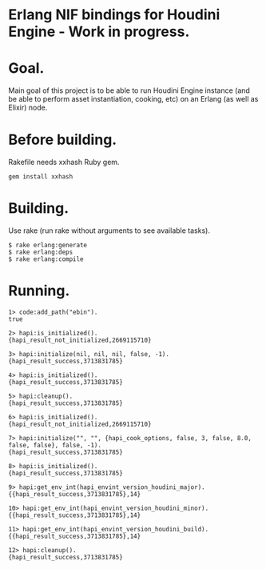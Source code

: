 Erlang NIF bindings for Houdini Engine - Work in progress.
===============  

# Goal.

Main goal of this project is to be able to run Houdini Engine instance (and be able to perform asset instantiation, cooking, etc) on an Erlang (as well as Elixir) node.

# Before building.  

Rakefile needs xxhash Ruby gem.

```
gem install xxhash
```

# Building.
Use rake (run rake without arguments to see available tasks).

```
$ rake erlang:generate
$ rake erlang:deps
$ rake erlang:compile
```

# Running.  

```
1> code:add_path("ebin").
true

2> hapi:is_initialized().
{hapi_result_not_initialized,2669115710}

3> hapi:initialize(nil, nil, nil, false, -1).
{hapi_result_success,3713831785}

4> hapi:is_initialized().
{hapi_result_success,3713831785}

5> hapi:cleanup().
{hapi_result_success,3713831785}

6> hapi:is_initialized().
{hapi_result_not_initialized,2669115710}

7> hapi:initialize("", "", {hapi_cook_options, false, 3, false, 8.0, false, false}, false, -1).
{hapi_result_success,3713831785}

8> hapi:is_initialized().
{hapi_result_success,3713831785}

9> hapi:get_env_int(hapi_envint_version_houdini_major).
{{hapi_result_success,3713831785},14}

10> hapi:get_env_int(hapi_envint_version_houdini_minor).
{{hapi_result_success,3713831785},14}

11> hapi:get_env_int(hapi_envint_version_houdini_build).
{{hapi_result_success,3713831785},14}

12> hapi:cleanup().
{hapi_result_success,3713831785}
```
